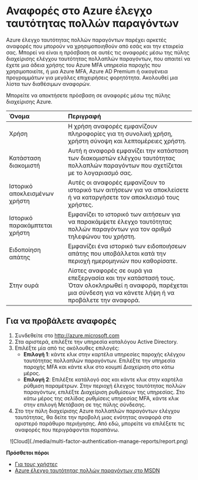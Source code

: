 <properties
    pageTitle="Αναφορές Azure έλεγχο ταυτότητας πολλών παραγόντων"
    description="Αυτό περιγράφει πώς μπορείτε να χρησιμοποιήσετε τη δυνατότητα ελέγχου ταυτότητας πολλαπλών παραγόντων Azure - αναφορών."
    services="multi-factor-authentication"
    documentationCenter=""
    authors="kgremban"
    manager="femila"
    editor="curtand"/>

<tags
    ms.service="multi-factor-authentication"
    ms.workload="identity"
    ms.tgt_pltfrm="na"
    ms.devlang="na"
    ms.topic="article"
    ms.date="08/04/2016"
    ms.author="kgremban"/>

# <a name="reports-in-azure-multi-factor-authentication"></a>Αναφορές στο Azure έλεγχο ταυτότητας πολλών παραγόντων

Azure έλεγχο ταυτότητας πολλών παραγόντων παρέχει αρκετές αναφορές που μπορούν να χρησιμοποιηθούν από εσάς και την εταιρεία σας. Μπορεί να είναι η πρόσβαση σε αυτές τις αναφορές μέσω της πύλης διαχείρισης ελέγχου ταυτότητας πολλαπλών παραγόντων, που απαιτεί να έχετε μια άδεια χρήσης του Azure MFA υπηρεσία παροχής που χρησιμοποιείτε, ή μια Azure MFA, Azure AD Premium ή οικογένεια προγραμμάτων για μεγάλες επιχειρήσεις φορητότητα. Ακολουθεί μια λίστα των διαθέσιμων αναφορών.

Μπορείτε να αποκτήσετε πρόσβαση σε αναφορές μέσω της πύλης διαχείρισης Azure.

Όνομα| Περιγραφή
:------------- | :------------- |
Χρήση | Η χρήση αναφορές εμφανίζουν πληροφορίες για τη συνολική χρήση, χρήστη σύνοψη και λεπτομέρειες χρήστη.
Κατάσταση διακομιστή|Αυτή η αναφορά εμφανίζει την κατάσταση των διακομιστών ελέγχου ταυτότητας πολλαπλών παραγόντων που σχετίζεται με το λογαριασμό σας.
Ιστορικό αποκλεισμένων χρήστη|Αυτές οι αναφορές εμφανίζουν το ιστορικό των αιτήσεων για να αποκλείσετε ή να καταργήσετε τον αποκλεισμό τους χρήστες.
Ιστορικό παρακάμπτεται χρήστη|Εμφανίζει το ιστορικό των αιτήσεων για να παρακάμψετε έλεγχο ταυτότητας πολλών παραγόντων για τον αριθμό τηλεφώνου του χρήστη.
Ειδοποίηση απάτης|Εμφανίζει ένα ιστορικό των ειδοποιήσεων απάτης που υποβάλλεται κατά την περιοχή ημερομηνιών που καθορίσατε.
Στην ουρά|Λίστες αναφορές σε ουρά για επεξεργασία και την κατάστασή τους. Όταν ολοκληρωθεί η αναφορά, παρέχεται μια σύνδεση για να κάνετε λήψη ή να προβάλετε την αναφορά.

## <a name="to-view-reports"></a>Για να προβάλετε αναφορές

1.  Συνδεθείτε στο http://azure.microsoft.com
2.  Στα αριστερά, επιλέξτε την υπηρεσία καταλόγου Active Directory.
3.  Επιλέξτε μία από τις ακόλουθες επιλογές:
    - **Επιλογή 1**: κάντε κλικ στην καρτέλα υπηρεσίες παροχής ελέγχου ταυτότητας πολλαπλών παραγόντων. Επιλέξτε την υπηρεσία παροχής MFA και κάντε κλικ στο κουμπί Διαχείριση στο κάτω μέρος.
    - **Επιλογή 2**: Επιλέξτε κατάλογό σας και κάντε κλικ στην καρτέλα ρύθμιση παραμέτρων. Στην περιοχή έλεγχος ταυτότητας πολλών παραγόντων, επιλέξτε Διαχείριση ρυθμίσεων της υπηρεσίας. Στο κάτω μέρος της σελίδας ρυθμίσεις υπηρεσίας MFA, κάντε κλικ στην επιλογή Μετάβαση σε της πύλης σύνδεσης.
4.  Στο την πύλη διαχείρισης Azure πολλαπλών παραγόντων ελέγχου ταυτότητας, θα δείτε την προβολή μιας ενότητας αναφορά στο αριστερό παράθυρο περιήγησης. Από εδώ, μπορείτε να επιλέξετε τις αναφορές που περιγράφονται παραπάνω.

<center>![Cloud](./media/multi-factor-authentication-manage-reports/report.png)</center>


**Πρόσθετοι πόροι**

* [Για τους χρήστες](./end-user/multi-factor-authentication-end-user.md)
* [Azure έλεγχο ταυτότητας πολλών παραγόντων στο MSDN](https://msdn.microsoft.com/library/azure/dn249471.aspx)
